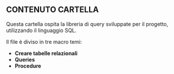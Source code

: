 ## CONTENUTO CARTELLA ##

Questa cartella ospita la libreria di query sviluppate per il progetto, utilizzando il linguaggio SQL.

Il file è diviso in tre macro temi:

- **Creare tabelle relazionali**
- **Queries**
- **Procedure**
  

